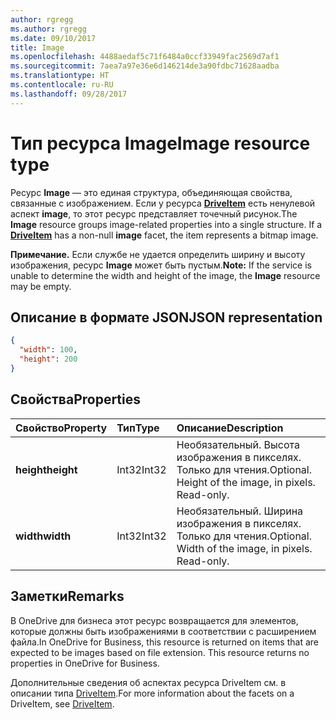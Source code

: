 ```yaml
---
author: rgregg
ms.author: rgregg
ms.date: 09/10/2017
title: Image
ms.openlocfilehash: 4488aedaf5c71f6484a0ccf33949fac2569d7af1
ms.sourcegitcommit: 7aea7a97e36e6d146214de3a90fdbc71628aadba
ms.translationtype: HT
ms.contentlocale: ru-RU
ms.lasthandoff: 09/28/2017
---
```

# <a name="image-resource-type"></a><span data-ttu-id="ceb16-102">Тип ресурса Image</span><span class="sxs-lookup"><span data-stu-id="ceb16-102">Image resource type</span></span>

<span data-ttu-id="ceb16-p101">Ресурс **Image** — это единая структура, объединяющая свойства, связанные с изображением. Если у ресурса [**DriveItem**](driveitem.md) есть ненулевой аспект **image**, то этот ресурс представляет точечный рисунок.</span><span class="sxs-lookup"><span data-stu-id="ceb16-p101">The **Image** resource groups image-related properties into a single structure. If a [**DriveItem**](driveitem.md) has a non-null **image** facet, the item represents a bitmap image.</span></span>

<span data-ttu-id="ceb16-105">**Примечание.** Если службе не удается определить ширину и высоту изображения, ресурс **Image** может быть пустым.</span><span class="sxs-lookup"><span data-stu-id="ceb16-105">**Note:** If the service is unable to determine the width and height of the image, the **Image** resource may be empty.</span></span>

## <a name="json-representation"></a><span data-ttu-id="ceb16-106">Описание в формате JSON</span><span class="sxs-lookup"><span data-stu-id="ceb16-106">JSON representation</span></span>

<!-- { "blockType": "resource", "@odata.type": "microsoft.graph.image" } -->
```json
{
  "width": 100,
  "height": 200
}
```

## <a name="properties"></a><span data-ttu-id="ceb16-107">Свойства</span><span class="sxs-lookup"><span data-stu-id="ceb16-107">Properties</span></span>

| <span data-ttu-id="ceb16-108">Свойство</span><span class="sxs-lookup"><span data-stu-id="ceb16-108">Property</span></span>   | <span data-ttu-id="ceb16-109">Тип</span><span class="sxs-lookup"><span data-stu-id="ceb16-109">Type</span></span>  | <span data-ttu-id="ceb16-110">Описание</span><span class="sxs-lookup"><span data-stu-id="ceb16-110">Description</span></span>                                |
|:-----------|:------|:-------------------------------------------|
| <span data-ttu-id="ceb16-111">**height**</span><span class="sxs-lookup"><span data-stu-id="ceb16-111">**height**</span></span> | <span data-ttu-id="ceb16-112">Int32</span><span class="sxs-lookup"><span data-stu-id="ceb16-112">Int32</span></span> | <span data-ttu-id="ceb16-p102">Необязательный. Высота изображения в пикселях. Только для чтения.</span><span class="sxs-lookup"><span data-stu-id="ceb16-p102">Optional. Height of the image, in pixels. Read-only.</span></span> |
| <span data-ttu-id="ceb16-116">**width**</span><span class="sxs-lookup"><span data-stu-id="ceb16-116">**width**</span></span>  | <span data-ttu-id="ceb16-117">Int32</span><span class="sxs-lookup"><span data-stu-id="ceb16-117">Int32</span></span> | <span data-ttu-id="ceb16-p103">Необязательный. Ширина изображения в пикселях. Только для чтения.</span><span class="sxs-lookup"><span data-stu-id="ceb16-p103">Optional. Width of the image, in pixels. Read-only.</span></span>  |

## <a name="remarks"></a><span data-ttu-id="ceb16-121">Заметки</span><span class="sxs-lookup"><span data-stu-id="ceb16-121">Remarks</span></span>

<span data-ttu-id="ceb16-122">В OneDrive для бизнеса этот ресурс возвращается для элементов, которые должны быть изображениями в соответствии с расширением файла.</span><span class="sxs-lookup"><span data-stu-id="ceb16-122">In OneDrive for Business, this resource is returned on items that are expected to be images based on file extension. This resource returns no properties in OneDrive for Business.</span></span>

<span data-ttu-id="ceb16-123">Дополнительные сведения об аспектах ресурса DriveItem см. в описании типа [DriveItem](driveitem.md).</span><span class="sxs-lookup"><span data-stu-id="ceb16-123">For more information about the facets on a DriveItem, see [DriveItem](driveitem.md).</span></span>


<!-- {
  "type": "#page.annotation",
  "description": "The image facet describes properties of an image like width and height",
  "keywords": "image,width,height,item,facet",
  "section": "documentation",
  "tocPath": "Facets/Image"
} -->
